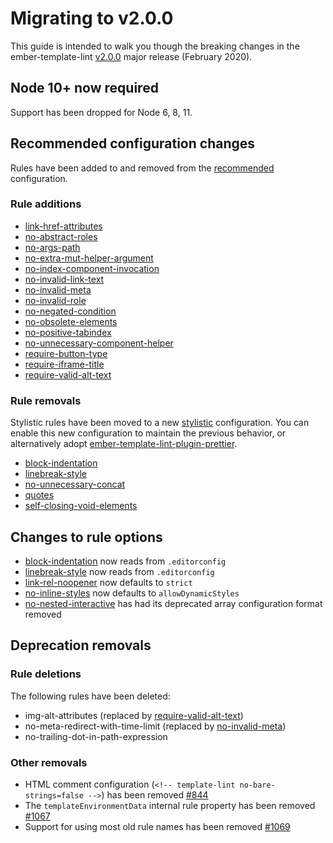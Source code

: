# Migrating to v2.0.0

This guide is intended to walk you though the breaking changes in the ember-template-lint [v2.0.0](https://github.com/ember-template-lint/ember-template-lint/releases/tag/v2.0.0) major release (February 2020).

## Node 10+ now required

Support has been dropped for Node 6, 8, 11.

## Recommended configuration changes

Rules have been added to and removed from the [recommended](lib/config/recommended.js) configuration.

### Rule additions

* [link-href-attributes](docs/rules/link-href-attributes.md)
* [no-abstract-roles](docs/rules/no-abstract-roles.md)
* [no-args-path](docs/rules/no-args-path.md)
* [no-extra-mut-helper-argument](docs/rules/no-extra-mut-helper-argument.md)
* [no-index-component-invocation](docs/rules/no-index-component-invocation.md)
* [no-invalid-link-text](docs/rules/no-invalid-link-text.md)
* [no-invalid-meta](docs/rules/no-invalid-meta.md)
* [no-invalid-role](docs/rules/no-invalid-role.md)
* [no-negated-condition](docs/rules/no-negated-condition.md)
* [no-obsolete-elements](docs/rules/no-obsolete-elements.md)
* [no-positive-tabindex](docs/rules/no-positive-tabindex.md)
* [no-unnecessary-component-helper](docs/rules/no-unnecessary-component-helper.md)
* [require-button-type](docs/rules/require-button-type.md)
* [require-iframe-title](docs/rules/require-iframe-title.md)
* [require-valid-alt-text](docs/rules/require-valid-alt-text.md)

### Rule removals

Stylistic rules have been moved to a new [stylistic](lib/config/stylistic.js) configuration. You can enable this new configuration to maintain the previous behavior, or alternatively adopt [ember-template-lint-plugin-prettier](https://github.com/ember-template-lint/ember-template-lint-plugin-prettier).

* [block-indentation](docs/rules/block-indentation.md)
* [linebreak-style](docs/rules/linebreak-style.md)
* [no-unnecessary-concat](docs/rules/no-unnecessary-concat.md)
* [quotes](docs/rules/quotes.md)
* [self-closing-void-elements](docs/rules/self-closing-void-elements.md)

## Changes to rule options

* [block-indentation](docs/rules/block-indentation.md) now reads from `.editorconfig`
* [linebreak-style](docs/rules/linebreak-style.md) now reads from `.editorconfig`
* [link-rel-noopener](docs/rules/link-rel-noopener.md) now defaults to `strict`
* [no-inline-styles](docs/rules/no-inline-styles.md) now defaults to `allowDynamicStyles`
* [no-nested-interactive](docs/rules/no-nested-interactive.md) has had its deprecated array configuration format removed

## Deprecation removals

### Rule deletions

The following rules have been deleted:

* img-alt-attributes (replaced by [require-valid-alt-text](docs/rules/require-valid-alt-text.md))
* no-meta-redirect-with-time-limit (replaced by [no-invalid-meta](docs/rules/no-invalid-meta.md))
* no-trailing-dot-in-path-expression

### Other removals

* HTML comment configuration (`<!-- template-lint no-bare-strings=false -->`) has been removed [#844](https://github.com/ember-template-lint/ember-template-lint/pull/844)
* The `templateEnvironmentData` internal rule property has been removed [#1067](https://github.com/ember-template-lint/ember-template-lint/pull/1067)
* Support for using most old rule names has been removed [#1069](https://github.com/ember-template-lint/ember-template-lint/pull/1069)
